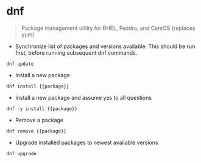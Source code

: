 # dnf

>Package management utility for RHEL, Feodra, and CentOS (replaces yum)

- Synchronize list of packages and versions available. This should be run first, before running subsequent dnf commands.

`dnf update`

- Install a new package

`dnf install {{package}}`

- Install a new package and assume yes to all questions
 
`dnf -y install {{package}}`

- Remove a package

`dnf remove {{package}}`

- Upgrade installed packages to newest available versions

`dnf upgrade`

